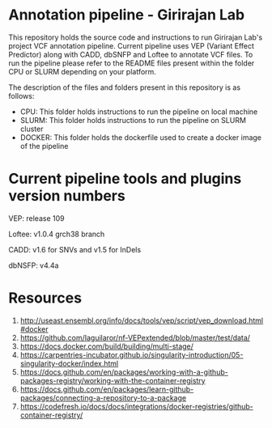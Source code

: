 # Annotation pipeline - Girirajan Lab
This repository holds the source code and instructions to run Girirajan Lab's project VCF annotation pipeline. Current pipeline uses VEP (Variant Effect Predictor) along with CADD, dbSNFP and Loftee to annotate VCF files. To run the pipeline please refer to the README files present within the folder CPU or SLURM depending on your platform. 

The description of the files and folders present in this repository is as follows:

- CPU: This folder holds instructions to run the pipeline on local machine
- SLURM: This folder holds instructions to run the pipeline on SLURM cluster
- DOCKER: This folder holds the dockerfile used to create a docker image of the pipeline

# Current pipeline tools and plugins version numbers
VEP: release 109

Loftee: v1.0.4 grch38 branch

CADD: v1.6 for SNVs and v1.5 for InDels

dbNSFP: v4.4a


# Resources
1. http://useast.ensembl.org/info/docs/tools/vep/script/vep_download.html#docker
2. https://github.com/Iaguilaror/nf-VEPextended/blob/master/test/data/
3. https://docs.docker.com/build/building/multi-stage/
4. https://carpentries-incubator.github.io/singularity-introduction/05-singularity-docker/index.html
5. https://docs.github.com/en/packages/working-with-a-github-packages-registry/working-with-the-container-registry
6. https://docs.github.com/en/packages/learn-github-packages/connecting-a-repository-to-a-package
7. https://codefresh.io/docs/docs/integrations/docker-registries/github-container-registry/
